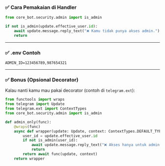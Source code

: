 ### ✅ Cara Pemakaian di Handler

```python
from core_bot.security.admin import is_admin

if not is_admin(update.effective_user.id):
    await update.message.reply_text("❌ Kamu tidak punya akses admin.")
    return
```

---

### ✅ .env Contoh

```env
ADMIN_ID=123456789,987654321
```

---

### ✅ Bonus (Opsional Decorator)

Kalau nanti kamu mau pakai decorator (contoh di `telegram.ext`):

```python
from functools import wraps
from telegram import Update
from telegram.ext import ContextTypes
from core_bot.security.admin import is_admin

def admin_only(func):
    @wraps(func)
    async def wrapper(update: Update, context: ContextTypes.DEFAULT_TYPE):
        user_id = update.effective_user.id
        if not is_admin(user_id):
            await update.message.reply_text("❌ Akses hanya untuk admin.")
            return
        return await func(update, context)
    return wrapper
```

